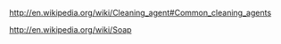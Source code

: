 http://en.wikipedia.org/wiki/Cleaning_agent#Common_cleaning_agents

http://en.wikipedia.org/wiki/Soap
